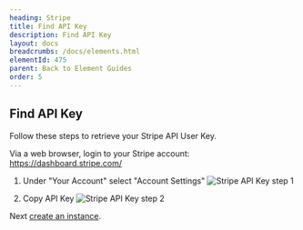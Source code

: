 ```yaml
---
heading: Stripe
title: Find API Key
description: Find API Key
layout: docs
breadcrumbs: /docs/elements.html
elementId: 475
parent: Back to Element Guides
order: 5
---
```


## Find API Key

Follow these steps to retrieve your Stripe API User Key.

Via a web browser, login to your Stripe account:
[https://dashboard.stripe.com/ ](https://dashboard.stripe.com/ )

1. Under "Your Account" select "Account Settings"
![Stripe API Key step 1](http://cloud-elements.com/wp-content/uploads/2016/05/StripeAPI1.png)

2. Copy API Key
![Stripe API Key step 2](http://cloud-elements.com/wp-content/uploads/2016/05/StripeAPI2.png)

Next [create an instance](stripe-create-instance.html).
